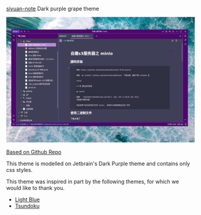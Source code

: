 [siyuan-note](https://github.com/siyuan-note/siyuan) Dark purple grape theme

![avatar](preview.png)

[Based on Github Repo](https://github.com/frostime/sy-dark-purple)

This theme is modelled on Jetbrain's Dark Purple theme and contains only css styles.

This theme was inspired in part by the following themes, for which we would like to thank you.

- [Light Blue](https://github.com/Morganwan90/Darkblue-siyuan-theme)
- [Tsundoku](https://github.com/Achuan-2/siyuan-themes-tsundoku)